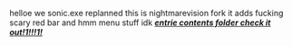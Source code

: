 helloe we sonic.exe replanned
this is nightmarevision fork it adds fucking scary red bar and hmm menu stuff idk
***[entrie contents folder check it out!1!!!1!](https://github.com/soushimiya/exe-restored-contents)***
